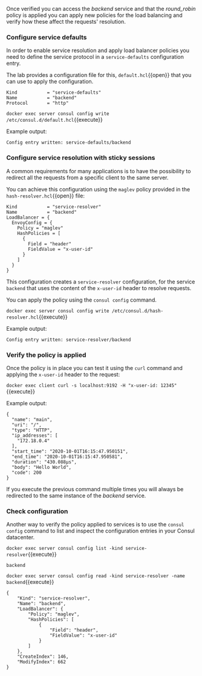 Once verified you can access the _backend_ service and that the *round_robin* policy is applied you can apply new policies for the load balancing and verify how these affect the requests' resolution.

### Configure service defaults

In order to enable service resolution and apply load balancer policies you need to define the service protocol in a `service-defaults` configuration entry.

The lab provides a configuration file for this, `default.hcl`{{open}} that you can use to apply the configuration.

```
Kind           = "service-defaults"
Name           = "backend"
Protocol       = "http"
```

`docker exec server consul config write /etc/consul.d/default.hcl`{{execute}}

Example output:

```
Config entry written: service-defaults/backend
```

### Configure service resolution with sticky sessions

A common requirements for many applications is to have the possibility to redirect all the requests from a specific client to the same server.

You can achieve this configuration using the `maglev` policy provided in the `hash-resolver.hcl`{{open}} file:

```
Kind           = "service-resolver"
Name           = "backend"
LoadBalancer = {
  EnvoyConfig = {
    Policy = "maglev"
    HashPolicies = [
      {
        Field = "header"
        FieldValue = "x-user-id"
      }
    ]
  }
}
```

This configuration creates a `service-resolver` configuration, for the service `backend` that uses the content of the `x-user-id` header to resolve requests.

You can apply the policy using the `consul config` command.

`docker exec server consul config write /etc/consul.d/hash-resolver.hcl`{{execute}}

Example output:

```
Config entry written: service-resolver/backend
```

### Verify the policy is applied

Once the policy is in place you can test it using the `curl` command and applying the `x-user-id` header to the request:

`docker exec client curl -s localhost:9192 -H "x-user-id: 12345"`{{execute}}

Example output:

```
{
  "name": "main",
  "uri": "/",
  "type": "HTTP",
  "ip_addresses": [
    "172.18.0.4"
  ],
  "start_time": "2020-10-01T16:15:47.950151",
  "end_time": "2020-10-01T16:15:47.950581",
  "duration": "430.088µs",
  "body": "Hello World",
  "code": 200
}
```

If you execute the previous command multiple times you will always be redirected to the same instance of the _backend_ service.

### Check configuration

Another way to verify the policy applied to services is to use the `consul config` command to list and inspect the configuration entries in your Consul datacenter.

`docker exec server consul config list -kind service-resolver`{{execute}}

```
backend
```

`docker exec server consul config read -kind service-resolver -name backend`{{execute}}

```
{
    "Kind": "service-resolver",
    "Name": "backend",
    "LoadBalancer": {
        "Policy": "maglev",
        "HashPolicies": [
            {
                "Field": "header",
                "FieldValue": "x-user-id"
            }
        ]
    },
    "CreateIndex": 146,
    "ModifyIndex": 662
}
```
